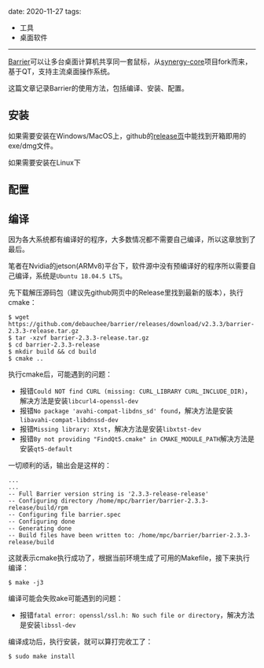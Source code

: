 date: 2020-11-27
tags: 

- 工具
- 桌面软件

---

[Barrier](https://github.com/debauchee/barrier)可以让多台桌面计算机共享同一套鼠标，从[synergy-core](https://github.com/symless/synergy-core)项目fork而来，基于QT，支持主流桌面操作系统。

这篇文章记录Barrier的使用方法，包括编译、安装、配置。

<!--more-->

## 安装

如果需要安装在Windows/MacOS上，github的[release页](https://github.com/debauchee/barrier/releases)中能找到开箱即用的exe/dmg文件。

如果需要安装在Linux下



## 配置



## 编译

因为各大系统都有编译好的程序，大多数情况都不需要自己编译，所以这章放到了最后。

笔者在Nvidia的jetson(ARMv8)平台下，软件源中没有预编译好的程序所以需要自己编译，系统是`Ubuntu 18.04.5 LTS`。

先下载解压源码包（建议先github网页中的Release里找到最新的版本），执行cmake：

```
$ wget https://github.com/debauchee/barrier/releases/download/v2.3.3/barrier-2.3.3-release.tar.gz
$ tar -xzvf barrier-2.3.3-release.tar.gz
$ cd barrier-2.3.3-release
$ mkdir build && cd build
$ cmake ..
```

执行cmake后，可能遇到的问题：
- 报错`Could NOT find CURL (missing: CURL_LIBRARY CURL_INCLUDE_DIR)`，解决方法是安装`libcurl4-openssl-dev`
- 报错`No package 'avahi-compat-libdns_sd' found`，解决方法是安装`libavahi-compat-libdnssd-dev`
- 报错`Missing library: Xtst`，解决方法是安装`libxtst-dev`
- 报错`By not providing "FindQt5.cmake" in CMAKE_MODULE_PATH`解决方法是安装`qt5-default`

一切顺利的话，输出会是这样的：

```
...
...
-- Full Barrier version string is '2.3.3-release-release'
-- Configuring directory /home/mpc/barrier/barrier-2.3.3-release/build/rpm
-- Configuring file barrier.spec
-- Configuring done
-- Generating done
-- Build files have been written to: /home/mpc/barrier/barrier-2.3.3-release/build
```

这就表示cmake执行成功了，根据当前环境生成了可用的Makefile，接下来执行编译：

```
$ make -j3
```

编译可能会失败ake可能遇到的问题：

- 报错`fatal error: openssl/ssl.h: No such file or directory`，解决方法是安装`libssl-dev`

编译成功后，执行安装，就可以算打完收工了：

```
$ sudo make install
```

